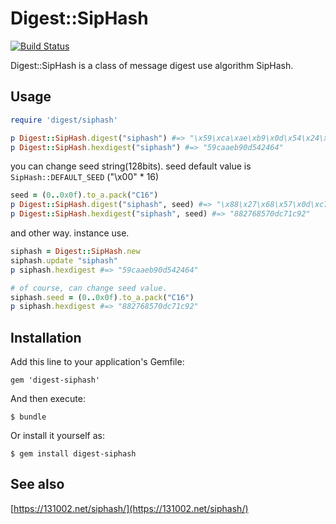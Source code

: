 # Digest::SipHash

[![Build Status](https://travis-ci.org/ksss/digest-siphash.png)](https://travis-ci.org/ksss/digest-siphash)

Digest::SipHash is a class of message digest use algorithm SipHash.

## Usage

```ruby
require 'digest/siphash'

p Digest::SipHash.digest("siphash") #=> "\x59\xca\xae\xb9\x0d\x54\x24\x64"
p Digest::SipHash.hexdigest("siphash") #=> "59caaeb90d542464"
```

you can change seed string(128bits).
seed default value is `SipHash::DEFAULT_SEED` ("\x00" * 16)

```ruby
seed = (0..0x0f).to_a.pack("C16")
p Digest::SipHash.digest("siphash", seed) #=> "\x88\x27\x68\x57\x0d\xc7\x1c\x92"
p Digest::SipHash.hexdigest("siphash", seed) #=> "882768570dc71c92"
```

and other way. instance use.

```ruby
siphash = Digest::SipHash.new
siphash.update "siphash"
p siphash.hexdigest #=> "59caaeb90d542464"

# of course, can change seed value.
siphash.seed = (0..0x0f).to_a.pack("C16")
p siphash.hexdigest #=> "882768570dc71c92"
```

## Installation

Add this line to your application's Gemfile:

    gem 'digest-siphash'

And then execute:

    $ bundle

Or install it yourself as:

    $ gem install digest-siphash

## See also

[https://131002.net/siphash/](https://131002.net/siphash/)
